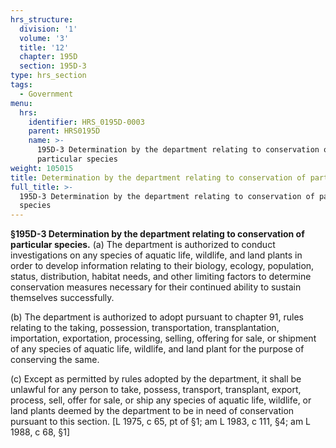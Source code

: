```yaml
---
hrs_structure:
  division: '1'
  volume: '3'
  title: '12'
  chapter: 195D
  section: 195D-3
type: hrs_section
tags:
  - Government
menu:
  hrs:
    identifier: HRS_0195D-0003
    parent: HRS0195D
    name: >-
      195D-3 Determination by the department relating to conservation of
      particular species
weight: 105015
title: Determination by the department relating to conservation of particular species
full_title: >-
  195D-3 Determination by the department relating to conservation of particular
  species
---
```

**§195D-3 Determination by the department relating to conservation of particular species.** (a) The department is authorized to conduct investigations on any species of aquatic life, wildlife, and land plants in order to develop information relating to their biology, ecology, population, status, distribution, habitat needs, and other limiting factors to determine conservation measures necessary for their continued ability to sustain themselves successfully.

(b) The department is authorized to adopt pursuant to chapter 91, rules relating to the taking, possession, transportation, transplantation, importation, exportation, processing, selling, offering for sale, or shipment of any species of aquatic life, wildlife, and land plant for the purpose of conserving the same.

(c) Except as permitted by rules adopted by the department, it shall be unlawful for any person to take, possess, transport, transplant, export, process, sell, offer for sale, or ship any species of aquatic life, wildlife, or land plants deemed by the department to be in need of conservation pursuant to this section. [L 1975, c 65, pt of §1; am L 1983, c 111, §4; am L 1988, c 68, §1]